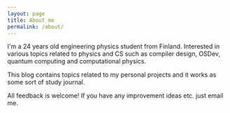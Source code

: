 ```yaml
---
layout: page
title: About me
permalink: /about/
---
```


I'm a 24 years old engineering physics student from Finland. Interested in various topics related to physics and CS such as compiler design, OSDev, quantum computing and computational physics.

This blog contains topics related to my personal projects and it works as some sort of study journal.

All feedback is welcome! If you have any improvement ideas etc. just email me.
